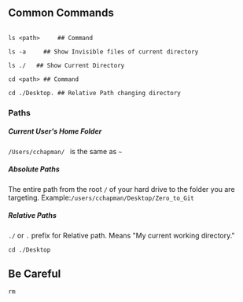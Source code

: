 ## Common Commands
```Shell

ls <path>     ## Command

ls -a     ## Show Invisible files of current directory

ls ./ 	## Show Current Directory 
```

```
cd <path> ## Command

cd ./Desktop. ## Relative Path changing directory
```
### Paths

##### Current User's Home Folder
```/Users/cchapman/ ``` is the same as ```~```

##### Absolute Paths
The entire path from the root ```/``` of your hard drive to the folder you are targeting. 
Example:```/users/cchapman/Desktop/Zero_to_Git```

##### Relative Paths
```./``` or ```.``` prefix for Relative path. Means "My current working directory."
```shell
cd ./Desktop
```
## Be Careful
```shell
rm 
```



